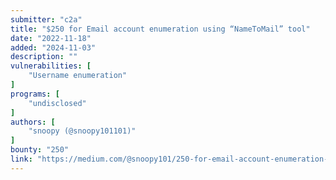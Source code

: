 ```yaml
---
submitter: "c2a"
title: "$250 for Email account enumeration using “NameToMail” tool"
date: "2022-11-18"
added: "2024-11-03"
description: ""
vulnerabilities: [
    "Username enumeration"
]
programs: [
    "undisclosed"
]
authors: [
    "snoopy (@snoopy101101)"
]
bounty: "250"
link: "https://medium.com/@snoopy101/250-for-email-account-enumeration-using-nametomail-tool-cce02a17ade8"
---
```





